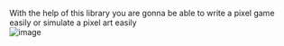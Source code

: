 With the help of this library you are gonna be able to write a pixel game easily or simulate a pixel art easily  
![image](https://github.com/user-attachments/assets/34b3e85e-b3ef-43c5-ba05-4f24d3ac9b4c)
